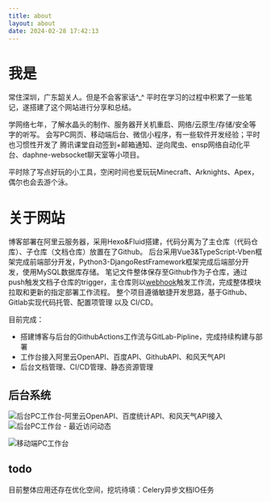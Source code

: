 ```yaml
---
title: about
layout: about
date: 2024-02-28 17:42:13
---
```


# 我是
常住深圳，广东韶关人。但是不会客家话^_^
平时在学习的过程中积累了一些笔记，遂搭建了这个网站进行分享和总结。

学网络七年，了解水晶头的制作、服务器开关机重启、网络/云原生/存储/安全等字的听写。
会写PC网页、移动端后台、微信小程序，有一些软件开发经验；平时也习惯性开发了 腾讯课堂自动签到+邮箱通知、逆向爬虫、ensp网络自动化平台、daphne-websocket聊天室等小项目。

平时除了写点好玩的小工具，空闲时间也爱玩玩Minecraft、Arknights、Apex，偶尔也会去游个泳。


# 关于网站
博客部署在阿里云服务器，采用Hexo&Fluid搭建，代码分离为了主仓库（代码仓库）、子仓库（文档仓库）放置在了Github。
后台采用Vue3&TypeScript-Vben框架完成前端部分开发，Python3-DjangoRestFramework框架完成后端部分开发，使用MySQL数据库存储。
笔记文件整体保存至Github作为子仓库，通过push触发文档子仓库的trigger，主仓库则以[webhook](https://docs.github.com/zh/actions/writing-workflows/choosing-when-your-workflow-runs/events-that-trigger-workflows#repository_dispatch)触发工作流，完成整体模块拉取和更新的指定部署工作流程。
整个项目遵循敏捷开发思路，基于Github、Gitlab实现代码托管、配置项管理 以及 CI/CD。

目前完成：
- 搭建博客与后台的GithubActions工作流与GitLab-Pipline，完成持续构建与部署
- 工作台接入阿里云OpenAPI、百度API、GithubAPI、和风天气API
- 后台文档管理、CI/CD管理、静态资源管理


## 后台系统

![后台PC工作台-阿里云OpenAPI、百度统计API、和风天气API接入](https://www.fishingrodd.cn/img/demo1.png)
![后台PC工作台 - 最近访问动态](https://www.fishingrodd.cn/img/demo2.png)

![移动端PC工作台](https://www.fishingrodd.cn/img/demo3.jpg)



## todo

目前整体应用还存在优化空间，挖坑待填：Celery异步文档IO任务